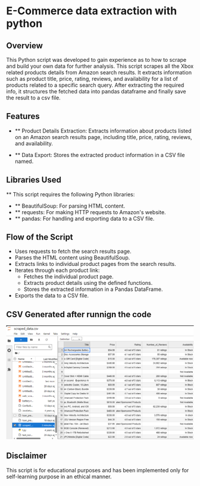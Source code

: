 # E-Commerce data extraction with python
## Overview
This Python script was developed to gain experience as to how to scrape and build your own data for further analysis. This script scrapes all the Xbox related products details from Amazon search results. It extracts information such as product title, price, rating, reviews, and availability for a list of products related to a specific search query. After extracting the required info, it structures the fetched data into pandas dataframe and finally save the result to a csv file.

## Features
- ** Product Details Extraction: Extracts information about products listed on an Amazon search results page, including title, price, rating, reviews, and availability.

- ** Data Export: Stores the extracted product information in a CSV file named.

## Libraries Used
** This script requires the following Python libraries:
- ** BeautifulSoup: For parsing HTML content.
- ** requests: For making HTTP requests to Amazon's website.
- ** pandas: For handling and exporting data to a CSV file.

## Flow of the Script
- Uses requests to fetch the search results page.
- Parses the HTML content using BeautifulSoup.
- Extracts links to individual product pages from the search results.
- Iterates through each product link:
  - Fetches the individual product page.
  - Extracts product details using the defined functions.
  - Stores the extracted information in a Pandas DataFrame.
- Exports the data to a CSV file.

## CSV Generated after runnign the code
![alt text](img/p6.PNG)

## Disclaimer
This script is for educational purposes and has been implemented only for self-learning purpose in an ethical manner.

